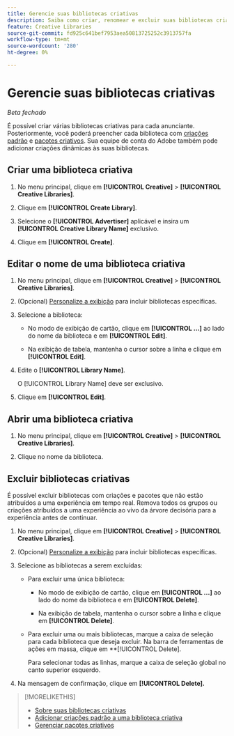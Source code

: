 ```yaml
---
title: Gerencie suas bibliotecas criativas
description: Saiba como criar, renomear e excluir suas bibliotecas criativas.
feature: Creative Libraries
source-git-commit: fd925c641bef7953aea50813725252c3913757fa
workflow-type: tm+mt
source-wordcount: '280'
ht-degree: 0%

---
```


# Gerencie suas bibliotecas criativas

*Beta fechado*

É possível criar várias bibliotecas criativas para cada anunciante. Posteriormente, você poderá preencher cada biblioteca com [criações padrão](creative-add-standard.md) <!-- , dynamic creatives, --> e [pacotes criativos](bundle-manage.md). Sua equipe de conta do Adobe também pode adicionar criações dinâmicas às suas bibliotecas.

## Criar uma biblioteca criativa

1. No menu principal, clique em **[!UICONTROL Creative]** > **[!UICONTROL Creative Libraries]**.

1. Clique em **[!UICONTROL Create Library]**.

1. Selecione o **[!UICONTROL Advertiser]** aplicável e insira um **[!UICONTROL Creative Library Name]** exclusivo.

1. Clique em **[!UICONTROL Create]**.

## Editar o nome de uma biblioteca criativa

1. No menu principal, clique em **[!UICONTROL Creative]** > **[!UICONTROL Creative Libraries]**.

1. (Opcional) [Personalize a exibição](/help/creative/introduction/customize-data-views.md) para incluir bibliotecas específicas.

1. Selecione a biblioteca:

   * No modo de exibição de cartão, clique em **[!UICONTROL ...]** ao lado do nome da biblioteca e em **[!UICONTROL Edit]**.

   * Na exibição de tabela, mantenha o cursor sobre a linha e clique em **[!UICONTROL Edit]**.

1. Edite o **[!UICONTROL Library Name]**.

   O [!UICONTROL Library Name] deve ser exclusivo.

1. Clique em **[!UICONTROL Edit]**.

## Abrir uma biblioteca criativa

1. No menu principal, clique em **[!UICONTROL Creative]** > **[!UICONTROL Creative Libraries]**.

1. Clique no nome da biblioteca.

## Excluir bibliotecas criativas

É possível excluir bibliotecas com criações e pacotes que não estão atribuídos a uma experiência em tempo real.<!-- Add an x-ref?  --> Remova todos os grupos ou criações atribuídos a uma experiência ao vivo da árvore decisória para a experiência <!-- add x-ref --> antes de continuar.

1. No menu principal, clique em **[!UICONTROL Creative]** > **[!UICONTROL Creative Libraries]**.

1. (Opcional) [Personalize a exibição](/help/creative/introduction/customize-data-views.md) para incluir bibliotecas específicas.

1. Selecione as bibliotecas a serem excluídas:

   * Para excluir uma única biblioteca:

      * No modo de exibição de cartão, clique em **[!UICONTROL ...]** ao lado do nome da biblioteca e em **[!UICONTROL Delete]**.

      * Na exibição de tabela, mantenha o cursor sobre a linha e clique em **[!UICONTROL Delete]**.

   * Para excluir uma ou mais bibliotecas, marque a caixa de seleção para cada biblioteca que deseja excluir. Na barra de ferramentas de ações em massa, clique em **[!UICONTROL Delete].

     Para selecionar todas as linhas, marque a caixa de seleção global no canto superior esquerdo.

1. Na mensagem de confirmação, clique em **[!UICONTROL Delete].** <!--Verify wording -->

>[!MORELIKETHIS]
>
>* [Sobre suas bibliotecas criativas](/help/creative/creative-libraries/creative-libraries-about.md)
>* [Adicionar criações padrão a uma biblioteca criativa](creative-add-standard.md)
>* [Gerenciar pacotes criativos](bundle-manage.md)
